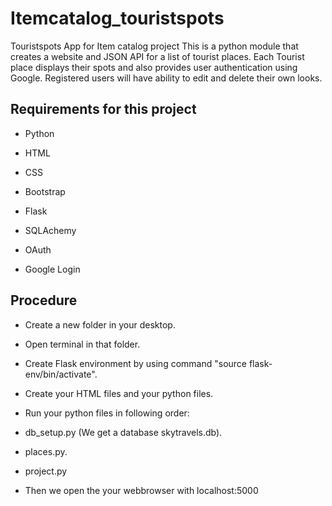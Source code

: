 # Itemcatalog_touristspots

Touristspots App for Item catalog project This is a python module that creates a website and JSON API for a list of tourist places. Each Tourist place displays their spots and also provides user authentication using Google. Registered users will have ability to edit and delete their own looks. 

## Requirements for this project

* Python

* HTML

* CSS

* Bootstrap

* Flask

* SQLAchemy

* OAuth

* Google Login

## Procedure

* Create a new folder in your desktop.

* Open terminal in that folder.

* Create Flask environment by using command "source flask-env/bin/activate".

* Create your HTML files and your python files.

* Run your python files in following order:

* db_setup.py (We get a  database skytravels.db).

* places.py.

* project.py

* Then we open the your webbrowser with localhost:5000

